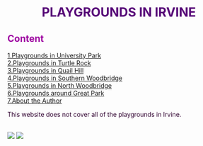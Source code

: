 
<html>
  <head>
    <link rel="stylesheet" href="styles.css" />
  </head>
  <body>
      <h1 style="color: #570478; text-align: center;"> PLAYGROUNDS IN IRVINE </h1>
      <h2 style="color: #9e03a1;"> Content </h2>
      <a href="up.html"> 1.Playgrounds in University Park <br> </a>
      <a href="tr.html"> 2.Playgrounds in Turtle Rock <br> </a>
      <a href="qh.html"> 3.Playgrounds in Quail Hill <br> </a>
      <a href="sw.html"> 4.Playgrounds in Southern Woodbridge <br> </a>     
      <a href="nw.html"> 5.Playgrounds in North Woodbridge <br> </a>
      <a href="gp.html"> 6.Playgrounds around Great Park <br> </a>
      <a href="about_me.html"> 7.About the Author </a>
      <p style="color: #300230;"> This website does not cover all of the playgrounds in Irvine. <br><br> </p>
  </body>
  <img src="https://encrypted-tbn0.gstatic.com/images?q=tbn:ANd9GcRcl5HKuerV_6kamuBD2vvizc-FP8tBX8d58A&s"> 
  <img src="https://encrypted-tbn0.gstatic.com/images?q=tbn:ANd9GcSOoJZeR33za_8EGcuqf2813eGBNAjlXcnokw&s">
</html>
